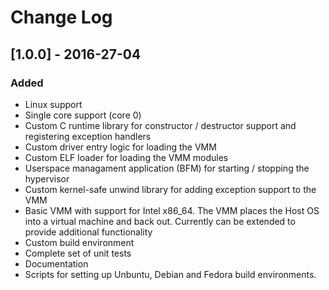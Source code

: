 # Change Log

## [1.0.0] - 2016-27-04
### Added
- Linux support
- Single core support (core 0)
- Custom C runtime library for constructor / destructor support and registering
  exception handlers
- Custom driver entry logic for loading the VMM
- Custom ELF loader for loading the VMM modules
- Userspace managament application (BFM) for starting / stopping the
  hypervisor
- Custom kernel-safe unwind library for adding exception support to the VMM
- Basic VMM with support for Intel x86_64. The VMM places the Host OS into
  a virtual machine and back out. Currently can be extended to provide
  additional functionality
- Custom build environment
- Complete set of unit tests
- Documentation
- Scripts for setting up Unbuntu, Debian and Fedora build environments.
